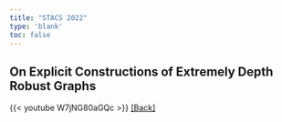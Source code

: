 ```yaml
---
title: "STACS 2022"
type: 'blank'
toc: false
---
```

## On Explicit Constructions of Extremely Depth Robust Graphs
{{< youtube W7jNG80aGQc >}}
[[Back]](../../talks)
